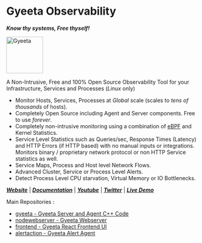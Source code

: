 # Gyeeta Observability 

***Know thy systems, Free thyself!***


<p align="left"><a href="https://gyeeta.io"><img src="https://gyeeta.io/img/gyeeta.png" alt="Gyeeta" width="96" /></a></p>


A Non-Intrusive, Free and 100% Open Source Observability Tool for your Infrastructure, Services and Processes (*Linux* only)

-  Monitor Hosts, Services, Processes at *Global* scale (scales to *tens of thousands* of hosts).
-  Completely Open Source including Agent and Server components. Free to use *forever*.
-  Completely non-intrusive monitoring using a combination of [eBPF](https://ebpf.io/) and Kernel Statistics.
-  Service Level Statistics such as Queries/sec, Response Times (Latency) and HTTP Errors (if HTTP based) with no manual inputs or integrations.
   Monitors binary / proprietary network protocol or non HTTP Service statistics as well.
-  Service Maps, Process and Host level Network Flows.  
-  Advanced Cluster, Service or Process Level Alerts.
-  Detect Process Level CPU starvation, Virtual Memory or IO Bottlenecks. 


[***Website***](https://gyeeta.io) | [***Documentation***](https://gyeeta.io/docs) | [***Youtube***](https://youtube.com/@gyeeta) | [***Twitter***](https://twitter.com/GyeetaIO) | [***Live Demo***](https://gyeeta.io/docs/livedemo)


Main Repositories :

- [gyeeta - Gyeeta Server and Agent C++ Code](https://github.com/gyeeta/gyeeta)
- [nodewebserver - Gyeeta Webserver](https://github.com/gyeeta/nodewebserver)
- [frontend - Gyeeta React Frontend UI](https://github.com/gyeeta/frontend)
- [alertaction - Gyeeta Alert Agent](https://github.com/gyeeta/alertaction)

